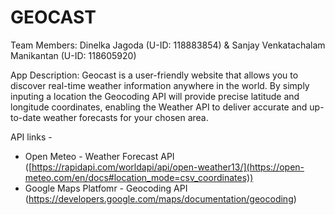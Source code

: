 # GEOCAST

Team Members: Dinelka Jagoda (U-ID: 118883854) & Sanjay Venkatachalam Manikantan (U-ID: 118605920)

App Description:  Geocast is a user-friendly website that allows you to discover real-time weather information anywhere in the world. By simply inputing a location the Geocoding API will provide precise latitude and longitude coordinates, enabling the Weather API to deliver accurate and up-to-date weather forecasts for your chosen area.

API links - 
- Open Meteo - Weather Forecast API ([https://rapidapi.com/worldapi/api/open-weather13/](https://open-meteo.com/en/docs#location_mode=csv_coordinates))
- Google Maps Platfomr - Geocoding API (https://developers.google.com/maps/documentation/geocoding)








